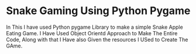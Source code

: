 # Snake Gaming Using Python Pygame 
In This I have used Python pygame Library to make a simple Snake Apple Eating Game. I Have Used Object Orientd Approach to Make The Entire Code, Along with that I Have also Given the resources I USed to Create The GAme.
